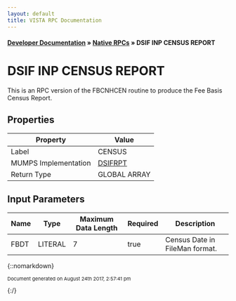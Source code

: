 ```yaml
---
layout: default
title: VISTA RPC Documentation
---
```


#### [Developer Documentation](../index) &#187; [Native RPCs](TableOfContents) &#187; DSIF INP CENSUS REPORT<br/>
# DSIF INP CENSUS REPORT

This is an RPC version of the FBCNHCEN routine to produce the Fee Basis Census Report.

## Properties

Property | Value
--- | ---
Label | CENSUS
MUMPS Implementation | [DSIFRPT](http://code.osehra.org/dox/Routine_DSIFRPT_source.html)
Return Type | GLOBAL ARRAY


## Input Parameters

Name | Type | Maximum Data Length | Required | Description
--- | --- | --- | --- | ---
FBDT | LITERAL | 7 | true | Census Date in FileMan format.



{::nomarkdown} <br/><p style="font-size: 11px">Document generated on August 24th 2017, 2:57:41 pm</p>{:/}